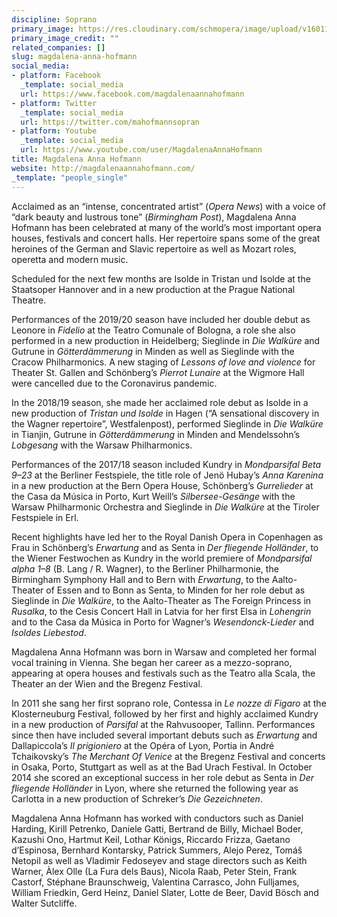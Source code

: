 ```yaml
---
discipline: Soprano
primary_image: https://res.cloudinary.com/schmopera/image/upload/v1601164886/media/2020/09/AnnaMagdalenaHofmann_hqwdlj.jpg
primary_image_credit: ""
related_companies: []
slug: magdalena-anna-hofmann
social_media:
- platform: Facebook
  _template: social_media
  url: https://www.facebook.com/magdalenaannahofmann
- platform: Twitter
  _template: social_media
  url: https://twitter.com/mahofmannsopran
- platform: Youtube
  _template: social_media
  url: https://www.youtube.com/user/MagdalenaAnnaHofmann
title: Magdalena Anna Hofmann
website: http://magdalenaannahofmann.com/
_template: "people_single"
---
```

Acclaimed as an “intense, concentrated artist” (_Opera News_) with a voice of “dark beauty and lustrous tone” (_Birmingham Post_), Magdalena Anna Hofmann has been celebrated at many of the world’s most important opera houses, festivals and concert halls. Her repertoire spans some of the great heroines of the German and Slavic repertoire as well as Mozart roles, operetta and modern music.

Scheduled for the next few months are Isolde in Tristan und Isolde at the Staatsoper Hannover and in a new production at the Prague National Theatre.

Performances of the 2019/20 season have included her double debut as Leonore in _Fidelio_ at the Teatro Comunale of Bologna, a role she also performed in a new production in Heidelberg; Sieglinde in _Die Walküre_ and Gutrune in _Götterdämmerung_ in Minden as well as Sieglinde with the Cracow Philharmonics. A new staging of _Lessons of love and violence_ for Theater St. Gallen and Schönberg’s _Pierrot Lunaire_ at the Wigmore Hall were cancelled due to the Coronavirus pandemic.

In the 2018/19 season, she made her acclaimed role debut as Isolde in a new production of _Tristan und Isolde_ in Hagen (“A sensational discovery in the Wagner repertoire”, Westfalenpost), performed Sieglinde in _Die Walküre_ in Tianjin, Gutrune in _Götterdämmerung_ in Minden and Mendelssohn’s _Lobgesang_ with the Warsaw Philharmonics.

Performances of the 2017/18 season included Kundry in _Mondparsifal Beta 9–23_ at the Berliner Festspiele, the title role of Jenö Hubay’s _Anna Karenina_ in a new production at the Bern Opera House, Schönberg’s _Gurrelieder_ at the Casa da Música in Porto, Kurt Weill’s _Silbersee-Gesänge_ with the Warsaw Philharmonic Orchestra and Sieglinde in _Die Walküre_ at the Tiroler Festspiele in Erl.

Recent highlights have led her to the Royal Danish Opera in Copenhagen as Frau in Schönberg’s _Erwartung_ and as Senta in _Der fliegende Holländer_, to the Wiener Festwochen as Kundry in the world premiere of _Mondparsifal alpha 1–8_ (B. Lang / R. Wagner), to the Berliner Philharmonie, the Birmingham Symphony Hall and to Bern with _Erwartung_, to the Aalto-Theater of Essen and to Bonn as Senta, to Minden for her role debut as Sieglinde in _Die Walküre_, to the Aalto-Theater as The Foreign Princess in _Rusalka_, to the Cesis Concert Hall in Latvia for her first Elsa in _Lohengrin_ and to the Casa da Música in Porto for Wagner’s _Wesendonck-Lieder_ and _Isoldes Liebestod_.

Magdalena Anna Hofmann was born in Warsaw and completed her formal vocal training in Vienna. She began her career as a mezzo-soprano, appearing at opera houses and festivals such as the Teatro alla Scala, the Theater an der Wien and the Bregenz Festival.

In 2011 she sang her first soprano role, Contessa in _Le nozze di Figaro_ at the Klosterneuburg Festival, followed by her first and highly acclaimed Kundry in a new production of _Parsifal_ at the Rahvusooper, Tallinn. Performances since then have included several important debuts such as _Erwartung_ and Dallapiccola’s _Il prigioniero_ at the Opéra of Lyon, Portia in André Tchaikovsky’s _The Merchant Of Venice_ at the Bregenz Festival and concerts in Osaka, Porto, Stuttgart as well as at the Bad Urach Festival. In October 2014 she scored an exceptional success in her role debut as Senta in _Der fliegende Holländer_ in Lyon, where she returned the following year as Carlotta in a new production of Schreker’s _Die Gezeichneten_.

Magdalena Anna Hofmann has worked with conductors such as Daniel Harding, Kirill Petrenko, Daniele Gatti, Bertrand de Billy, Michael Boder, Kazushi Ono, Hartmut Keil, Lothar Königs, Riccardo Frizza, Gaetano d’Espinosa, Bernhard Kontarsky, Patrick Summers, Alejo Perez, Tomáš Netopil as well as Vladimir Fedoseyev and stage directors such as Keith Warner, Àlex Olle (La Fura dels Baus), Nicola Raab, Peter Stein, Frank Castorf, Stéphane Braunschweig, Valentina Carrasco, John Fulljames, William Friedkin, Gerd Heinz, Daniel Slater, Lotte de Beer, David Bösch and Walter Sutcliffe.